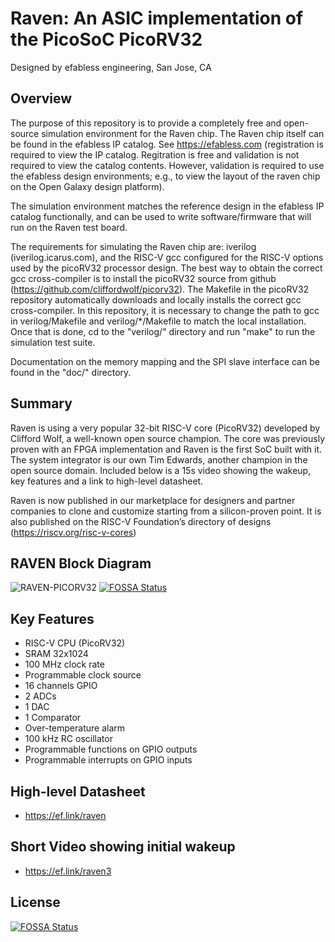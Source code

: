 Raven:  An ASIC implementation of the PicoSoC PicoRV32
===============================================================
Designed by efabless engineering, San Jose, CA

Overview
--------

The purpose of this repository is to provide a completely free
and open-source simulation environment for the Raven chip.  The
Raven chip itself can be found in the efabless IP catalog.  See
https://efabless.com (registration is required to view the IP
catalog.  Regitration is free and validation is not required to
view the catalog contents.  However, validation is required to
use the efabless design environments; e.g., to view the layout
of the raven chip on the Open Galaxy design platform).

The simulation environment matches the reference design in the
efabless IP catalog functionally, and can be used to write
software/firmware that will run on the Raven test board.

The requirements for simulating the Raven chip are:  iverilog
(iverilog.icarus.com), and the RISC-V gcc configured for the
RISC-V options used by the picoRV32 processor design.  The best
way to obtain the correct gcc cross-compiler is to install the
picoRV32 source from github
(https://github.com/cliffordwolf/picorv32).  The Makefile in
the picoRV32 repository automatically downloads and locally
installs the correct gcc cross-compiler.  In this repository,
it is necessary to change the path to gcc in verilog/Makefile
and verilog/*/Makefile to match the local installation.  Once
that is done, cd to the "verilog/" directory and run "make" to
run the simulation test suite.

Documentation on the memory mapping and the SPI slave interface
can be found in the "doc/" directory.


Summary
-------

Raven is using a very popular 32-bit RISC-V core (PicoRV32) developed by Clifford Wolf, a well-known open source champion. The core was previously proven with an FPGA implementation and Raven is the first SoC built with it. The system integrator is our own Tim Edwards, another champion in the open source domain. Included below is a 15s video showing the wakeup, key features and a link to high-level datasheet.

Raven is now published in our marketplace for designers and partner companies to clone and customize starting from a silicon-proven point. It is also published on the RISC-V Foundation’s directory of designs
(https://riscv.org/risc-v-cores)


RAVEN Block Diagram
-------------------

![RAVEN-PICORV32](doc/raven_block_diagram.png)
[![FOSSA Status](https://app.fossa.com/api/projects/git%2Bgithub.com%2Fpyhdl20%2Fraven-picorv32.svg?type=shield)](https://app.fossa.com/projects/git%2Bgithub.com%2Fpyhdl20%2Fraven-picorv32?ref=badge_shield)


Key Features
------------
* RISC-V CPU (PicoRV32)
* SRAM 32x1024
* 100 MHz clock rate
* Programmable clock source
* 16 channels GPIO
* 2 ADCs
* 1 DAC
* 1 Comparator
* Over-temperature alarm
* 100 kHz RC oscillator
* Programmable functions on GPIO outputs
* Programmable interrupts on GPIO inputs

High-level Datasheet 
---------------------
* https://ef.link/raven


Short Video showing initial wakeup
----------------------------------
* https://ef.link/raven3





## License
[![FOSSA Status](https://app.fossa.com/api/projects/git%2Bgithub.com%2Fpyhdl20%2Fraven-picorv32.svg?type=large)](https://app.fossa.com/projects/git%2Bgithub.com%2Fpyhdl20%2Fraven-picorv32?ref=badge_large)
